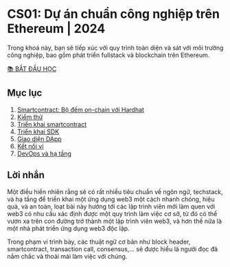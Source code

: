 # CS01: Dự án chuẩn công nghiệp trên Ethereum | 2024

Trong khoá này, bạn sẽ tiếp xúc với quy trình toàn diện và sát với môi trường công nghiệp, bao gồm phát triển fullstack và blockchain trên Ethereum.

[📚 BẮT ĐẦU HỌC](https://tuphan.dev/blog/cs01-du-an-chuan-cong-nghiep-tren-ethereum)

## Mục lục

1. [Smartcontract: Bộ đếm on-chain với Hardhat](https://tuphan.dev/blog/cs01-du-an-chuan-cong-nghiep-tren-ethereum/smartcontract-bo-dem-on-chain-voi-hardhat)
2. [Kiểm thử](https://tuphan.dev/blog/cs01-du-an-chuan-cong-nghiep-tren-ethereum/kiem-thu)
3. [Triển khai smartcontract](https://tuphan.dev/blog/cs01-du-an-chuan-cong-nghiep-tren-ethereum/trien-khai-smartcontract)
4. [Triển khai SDK](https://tuphan.dev/blog/cs01-du-an-chuan-cong-nghiep-tren-ethereum/trien-khai-sdk)
5. [Giao diện DApp](https://tuphan.dev/blog/cs01-du-an-chuan-cong-nghiep-tren-ethereum/giao-dien-dapp)
6. [Kết nối ví](https://tuphan.dev/blog/cs01-du-an-chuan-cong-nghiep-tren-ethereum/ket-noi-vi)
7. [DevOps và hạ tầng](https://tuphan.dev/blog/cs01-du-an-chuan-cong-nghiep-tren-ethereum/devops-va-ha-tang)

## Lời nhắn

Một điều hiển nhiên rằng sẽ có rất nhiều tiêu chuẩn về ngôn ngữ, techstack, và hạ tầng để triển khai một ứng dụng web3 một cách nhanh chóng, hiệu quả, và an toàn, loạt bài này hướng tới các lập trình viên mới làm quen với web3 có nhu cầu xác định được một quy trình làm việc cơ sở, từ đó có thể vươn xa trên con đường trở thành một lập trình viên web3, và hơn thế nữa là một nhà phát triển ứng dụng web3 độc lập.

Trong phạm vi trình bày, các thuật ngữ cơ bản như block header, smartcontract, transaction call, consensus,... sẽ được hiểu là người đọc đã nắm chắc và thoải mái làm việc với chúng.
